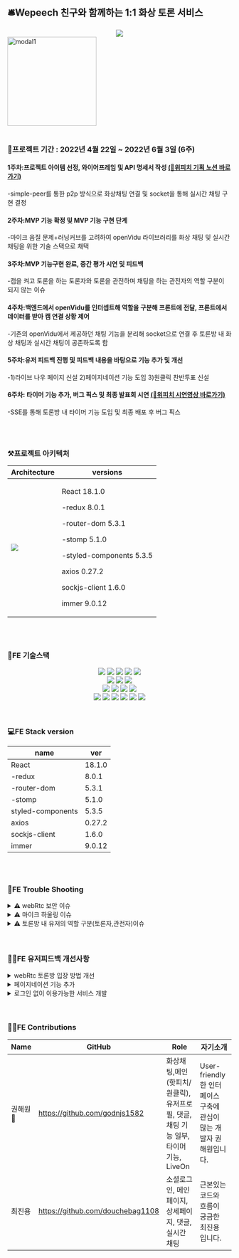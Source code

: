 <h2 align="left"> 🛎️Wepeech 친구와 함께하는 1:1 화상 토론 서비스</h2>
<div align=center> <img src = "https://user-images.githubusercontent.com/93530462/172346130-4733321a-f8bd-4891-97be-7152be79a21b.png"/> </div>

<a href="https://wepeech.com/">
  <img width="200" alt="modal1" src="https://user-images.githubusercontent.com/57132148/172310521-cca6bb2a-a351-44c3-bc38-bc0156d4111c.png" align="center"/>
</a>



<br>
<br>
<div align="left">
<h3 align="left">📅프로젝트 기간 : 2022년 4월 22일 ~ 2022년 6월 3일 (6주)</h3>
  <h4 align="left">1주차:프로젝트 아이템 선정, 와이어프레임 및 API 명세서 작성
    <span><a href="https://www.notion.so/6-1b78959a59204708bb4a3b440986abfa">(🔗위피치 기획 노션 바로가기)</a></span></h4>
<p align="left">-simple-peer를 통한 p2p 방식으로 화상채팅 연결 및 socket을 통해 실시간 채팅 구현 결정 </p>
<h4 align="left">2주차:MVP 기능 확정 및 MVP 기능 구현 단계</h4>
<p align="left">-마이크 음질 문제+러닝커브를 고려하여 openVidu 라이브러리를 화상 채팅 및 실시간 채팅을 위한 기술 스택으로 채택 </p>
<h4 align="left">3주차:MVP 기능구현 완료, 중간 평가 시연 및 피드백</h4>
<p align="left">-캠을 켜고 토론을 하는 토론자와 토론을 관전하며 채팅을 하는 관전자의 역할 구분이 되지 않는 이슈<p>
<h4 align="left">4주차:백엔드에서 openVidu를 인터셉트해 역할을 구분해 프론트에 전달, 프론트에서 데이터를 받아 캠 연결 상황 제어</h4>
<p align="left">-기존의 openVidu에서 제공하던 채팅 기능을 분리해 socket으로 연결 후 토론방 내 화상 채팅과 실시간 채팅이 공존하도록 함 </p>
<h4 align="left">5주차:유저 피드백 진행 및 피드백 내용을 바탕으로 기능 추가 및 개선</h4>
<p align="left">-1)라이브 나우 페이지 신설 2)페이지네이션 기능 도입 3)원클릭 찬반투표 신설</p>
  <h4 align="left">6주차: 타이머 기능 추가, 버그 픽스 및 최종 발표회 시연
    <span><a href="https://www.youtube.com/watch?v=5qY561bkSC0&list=LLfeaWtXls2z-RNH8pkEwBuw">(🔗위피치 시연영상 바로가기)</a></span></h4>
<p align="left">-SSE를 통해 토론방 내 타이머 기능 도입 및 최종 배포 후 버그 픽스</p>
</div>
  
<br>
<br>
<h3 align="left">⚒️프로젝트 아키텍처</h3>
  
 |Architecture|versions|
 |---|---  |
 |<img src="https://user-images.githubusercontent.com/93530462/172407245-b3ea5ac3-88db-4684-b20b-5461a511e5b4.png"/>| <div> <p>React 18.1.0</p><p>-redux 8.0.1</p><p> -router-dom 5.3.1</p><p>-stomp 5.1.0</p><p>-styled-components 5.3.5</p><p>axios 0.27.2</p><p>sockjs-client 1.6.0</p><p>immer 9.0.12</p></div>|
  
<br>
<br>

  
<h3 align="left">📱FE 기술스택</h3>
<div width="100" align="center">
<img src="https://img.shields.io/badge/React-61DAFB?style=for-the-badge&logo=React&logoColor=black">
<img src="https://img.shields.io/badge/Redux-764ABC?style=for-the-badge&logo=Redux&logoColor=white"> 
<img src="https://img.shields.io/badge/html-E34F26?style=for-the-badge&logo=html5&logoColor=white">
<img src="https://img.shields.io/badge/css-1572B6?style=for-the-badge&logo=css3&logoColor=white">
<img src="https://img.shields.io/badge/javascript-F7DF1E?style=for-the-badge&logo=javascript&logoColor=black">
<br>
<img src="https://img.shields.io/badge/SockJs-02B78F?style=for-the-badge&logo=SockJs&logoColor=white">
<img src="https://img.shields.io/badge/Stomp-4A86CF?style=for-the-badge&logo=Stomp&logoColor=white">
<img src="https://img.shields.io/badge/WebRtc-E2001A?style=for-the-badge&logo=WebRtc&logoColor=white">
<br>
<img src="https://img.shields.io/badge/Styled Components-F893D1?style=for-the-badge&logo=styledComponents&logoColor=white">
<img src="https://img.shields.io/badge/github-181717?style=for-the-badge&logo=github&logoColor=white">
<img src="https://img.shields.io/badge/Axios-764ABC?style=for-the-badge&logo=Axios&logoColor=white">
<img src="https://img.shields.io/badge/Firebase-FFCA28?style=for-the-badge&logo=Firebase&logoColor=white">
<br>
<img src="https://img.shields.io/badge/Bootstrap-7952B3?style=for-the-badge&logo=Bootstrap&logoColor=white">
<img src="https://img.shields.io/badge/Immer-00E7C3?style=for-the-badge&logo=Immer&logoColor=white">
<img src="https://img.shields.io/badge/Npm-CB3837?style=for-the-badge&logo=Npm&logoColor=white">
<img src="https://img.shields.io/badge/Yarn-2C8EBB?style=for-the-badge&logo=Yarn&logoColor=white">
<img src="https://img.shields.io/badge/Figma-F24E1E?style=for-the-badge&logo=Figma&logoColor=white">
<img src="https://img.shields.io/badge/Notion-000000?style=for-the-badge&logo=Notion&logoColor=white">

</div>

<br>
<br>
<h3 align="left">💻FE Stack version</h3>
<div align="center">
  
  |name|ver|
|------|---|
| React |18.1.0|
|-redux |8.0.1|
|-router-dom |5.3.1|
|-stomp |5.1.0|
| styled-components |5.3.5|
| axios |0.27.2|
| sockjs-client |1.6.0|
| immer |9.0.12|
  
</div>
  
  <br>
  <br>
 <h3 align="left">🤔FE Trouble Shooting</h3>  
 
  <details>
    <summary>⚠️ webRtc 보안 이슈</summary>
      <div markdown="1">
        <br>
       webRtc의 simplepeer 라이브러리에서 카메라와 마이크에 접근 할 수 있는 getUsermedia() 코드를 입력후 테스트 해보았으나, 사용자의 데이터스트림에 접근하지 못하는 현상을 발 견. webRtc가 실시간 데이터 송수신 기술이다 보니 로컬환경에서는 보안상의 문제로 연결을 할 수 없는 것이 문제 였고, https로 배포된 환경이 필요. 처음에는 S3버킷으로 배포를 시도 하였으나 별도의 인증서 발급과 등록이 없으면 배포에 시간이 걸리는 점을 알게 되어, 별도의 서버 필요없이 https로 바로 배포되는 Firebase를 채택하여 매끄럽게 진행이 가능해 졌습니다
      </div>
   </details>
  <details>
    <summary>⚠️ 마이크 하울링 이슈</summary>
      <div markdown="1">
        <br>
       ecoCancellation으로 제어를 시도했으나 원활한 소통 불가. <br> 더 나은 음질을 위해 이미 검증된 오픈소스나 라이브러리로 기능 개발을 추진하는 과정에서 쿠렌토가 가장 기본적인 미디어 서버만 제공하고 turn 서버와 같은 공인 ip주소를 돌려주는 역할을 하기 위해서는 추가로 연결하는 작업이 필요하여 러닝커브가 높다고 판단. 결과적으로 쿠렌토와 turn서버를 함께 제공하는 openvidu 오픈소스를 채택하여 빠르게 핵심 기능 개발.
    </div>
   </details>
  <details>
    <summary>⚠️ 토론방 내 유저의 역할 구분(토론자,관전자)이슈</summary>
      <div markdown="1">
        <br>
        openVidu가 기본적으로 제공하는 기능은, 토론자와 패널의 역할에 따라 다른 권한을 부여하는 기획을 구현기에는 부족. subscriber와 publisher을 분리하여 미디어 송출 여부를 결정하고 모두가 채팅에 참여할 수 있게 openVidu의 기본틀을 커스터마이징하는 과정이 필요. 하지만 sub/pub을 분리하는 것은 같은 서버에의 webRtc 통신에서는 불가능. 따라서 영상은 기존의 openVidu 서버를 사용하고, 채팅을 비롯한 부가적인 기능은 webSocket과 Stomp를 이용해 Spring 서버에 직접 연결하여 개별적인 컨트롤 성공.
      </div>
   </details>
  
  <br>
  <br>
  
   <h3 align="left">🙆‍♀️FE 유저피드백 개선사항</h3>  
 
  <details>
    <summary>webRtc 토론방 입장 방법 개선</summary>
      <div markdown="1">
        <br>
      기존의 토론방 입장방법의 경우 토론방을 생성한 유저가 방을 생성하면 해당 토론방이 만들어진 링크를 복사하여 상대방 및 패널에게 전달하면 링크를 받아 토론방으로 입장하는 방식, 그러나 이와같은 방식이 번거럽고, 소수의 계획된 사람들만 토론방에 입장이 가능한 것 보다는 위피치에 접속한 모든 사람들이 자신의 관심 분야에 따라 방을 선택하여 들어갈 수 있는 것이 진정한 토론 문화를 발전시키고자하는 위피치의 기획 의도와 맞다라는 피드백을 받아 Live Now라는 현재 진행 및 대기중인 토론방 내역을 보여주는 페이지를 추가하여 누구나 토론방에 들어올 수 있도록 입장 방법을 개선함
      </div>
   </details>
  <details>
    <summary>페이지네이션 기능 추가</summary>
      <div markdown="1">
        <br>
     위피치 내 유저의 활동 경험이 쌓여갈수록 유저 프로필 내 내가 참여한 토론 내역과 내가 작성한 댓글 목록, 그리고 상세 페이지 내에서 댓글의 수가 무한정으로 쌓여 원하는 정보를 찾기까지 스크롤을 계속 내려야하는 문제점이 있었음. 이를 해결하기 위해 react-paginate 라이브러리를 이용하여 서버로 부터 최신순으로 받아온 데이터 목록을 6개 혹은 10개씩 나누어 페이지네이션 시켜 유저의 사용자 경험을 향상시킴 
    </div>
   </details>
  <details>
    <summary>로그인 없이 이용가능한 서비스 개발</summary>
      <div markdown="1">
        <br>
        위피치의 핵심 서비스인 친구와 함께하는 일대일 토론의 경우 로그인이 필수인 서비스이고, 얼굴이 노출된다는 점에서 서비스 이용을 위한 허들이 높다는 피드백을 받음, 이같은 문제를 해결하고 더 많은 유저들이 위피치에서의 토론 경험을 가지게 하기 위해 메인 페이지 내에서 로그인 정보없이 iP주소를 기반으로 원클릭 찬반토론 코너를 신설하고 크롤링을 이용해 토론관련 정보를 보여주는 오늘의 뉴스 코너를 추가함
      </div>
   </details>
  
  <br>
  <br>
  
 <h3 align="left">👨‍💻FE Contributions</h3>  
  
|   Name  | GitHub | Role | 자기소개 |
| ----- | --- | --- | --- |
| 권해원🔰 | https://github.com/godnjs1582 | 화상채팅,메인(핫피치/원클릭),유저프로필, 댓글, 채팅 기능 일부, 타이머 기능, LiveOn | User-friendly한 인터페이스 구축에 관심이 많는 개발자 권해원입니다. |
| 최진용 | https://github.com/douchebag1108 | 소셜로그인, 메인페이지, 상세페이지, 댓글, 실시간 채팅 | 근본있는 코드와 흐름이 궁금한 최진용 입니다. |
  
  
